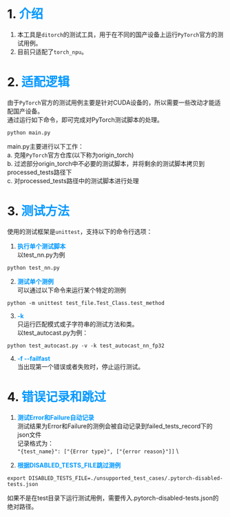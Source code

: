 # 1. <font color=#0099ff>介绍</font>
1. 本工具是`ditorch`的测试工具，用于在不同的国产设备上运行`PyTorch`官方的测试用例。
2. 目前只适配了`torch_npu`。

# 2. <font color=#0099ff>适配逻辑</font>
由于`PyTorch`官方的测试用例主要是针对CUDA设备的，所以需要一些改动才能适配国产设备。 \
通过运行如下命令，即可完成对PyTorch测试脚本的处理。
```
python main.py
```
main.py主要进行以下工作：\
a. 克隆`PyTorch`官方仓库(以下称为origin_torch) \
b. 过滤部分origin_torch中不必要的测试脚本，并将剩余的测试脚本拷贝到processed_tests路径下 \
c. 对processed_tests路径中的测试脚本进行处理

# 3. <font color=#0099ff>测试方法</font>
使用的测试框架是`unittest`，支持以下的命令行选项：
1. <font color=#0099ff>**执行单个测试脚本**</font> \
以test_nn.py为例 
```
python test_nn.py
```
2. <font color=#0099ff>**测试单个测例**</font> \
可以通过以下命令来运行某个特定的测例
```
python -m unittest test_file.Test_Class.test_method
```

3. <font color=#0099ff>**-k**</font> \
只运行匹配模式或子字符串的测试方法和类。 \
以test_autocast.py为例：
```
python test_autocast.py -v -k test_autocast_nn_fp32
```
4. <font color=#0099ff>**-f --failfast**</font> \
当出现第一个错误或者失败时，停止运行测试。

# 4. <font color=#0099ff>错误记录和跳过</font>
1. <font color=#0099ff>**测试Error和Failure自动记录**</font> \
测试结果为Error和Failure的测例会被自动记录到failed_tests_record下的json文件 \
记录格式为：\
`"{test_name}": ["{Error type}", ["{error reason}"]]` \

2. <font color=#0099ff>**根据DISABLED_TESTS_FILE跳过测例**</font>
```
export DISABLED_TESTS_FILE=./unsupported_test_cases/.pytorch-disabled-tests.json
```
如果不是在test目录下运行测试用例，需要传入.pytorch-disabled-tests.json的绝对路径。